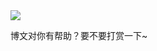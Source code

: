 <div class="tip">
	<a title="赐她万千宠爱，让她风华绝代" href="{{ site.baseurl }}/tip">
		<img id="peachBlossom" src="{{ site.url }}/{{ site.baseurl }}/imgs/peachBlossom.png">
	</a>
	<P>博文对你有帮助？要不要打赏一下~</P>
</div>
